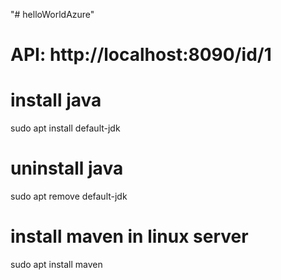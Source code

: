 "# helloWorldAzure" 

# API: http://localhost:8090/id/1

# install java
sudo apt install default-jdk

# uninstall java
sudo apt remove default-jdk

# install maven in linux server
sudo apt install maven

